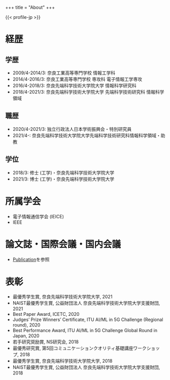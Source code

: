 +++
title = "About"
+++

{{< profile-jp >}}

# 経歴
## 学歴

- 2009/4-2014/3: 奈良工業高等専門学校 情報工学科
- 2014/4-2016/3: 奈良工業高等専門学校 専攻科 電子情報工学専攻
- 2016/4-2018/3: 奈良先端科学技術大学院大学 情報科学研究科
- 2018/4-2021/3: 奈良先端科学技術大学院大学 先端科学技術研究科 情報科学領域

## 職歴

- 2020/4-2021/3: 独立行政法人日本学術振興会・特別研究員
- 2021/4-: 奈良先端科学技術大学院大学先端科学技術研究科情報科学領域・助教

## 学位

- 2018/3: 修士 (工学)・奈良先端科学技術大学院大学
- 2021/3: 博士 (工学)・奈良先端科学技術大学院大学

# 所属学会

- 電子情報通信学会 (IEICE)
- IEEE

# 論文誌・国際会議・国内会議
- [Publication](/#publication)を参照

# 表彰

- 最優秀学生賞, 奈良先端科学技術大学院大学, 2021
- NAIST最優秀学生賞, 公益財団法人 奈良先端科学技術大学院大学支援財団, 2021
- Best Paper Award, ICETC, 2020
- Judges’ Prize Winners’ Certificate, ITU AI/ML in 5G Challenge (Regional round), 2020
- Best Performance Award, ITU AI/ML in 5G Challenge Global Round in Japan, 2020
- 若手研究奨励賞, NS研究会, 2018
- 最優秀研究賞, 第5回コミュニケーションクオリティ基礎講座ワークショップ, 2018
- 最優秀学生賞, 奈良先端科学技術大学院大学, 2018
- NAIST最優秀学生賞, 公益財団法人 奈良先端科学技術大学院大学支援財団, 2018

<!--  -->
<!-- # 奨学金 -->
<!--  -->
<!-- - 独立行政法人日本学生支援機構第一種奨学金の特に優れた業績による一部返済免除, 独立行政法人日本学生支援機構, 2020 -->
<!-- - 公益財団法人アイコム電子通信工学振興財団平成31年度(第16期)奨学生, 2019 -->
<!-- - 独立行政法人日本学生支援機構第一種奨学金の特に優れた業績による一部返済免除, 独立行政法人日本学生支援機構, 2018 -->
<!--  -->
<!-- # インターンシップ -->
<!--  -->
<!-- - 2019.8-2019.9 NTTコミュニケーション科学基礎研究所. -->
<!-- - CICP2019(NAIST学内プロジェクト), ‘‘Automatic Evacuation Guiding for Evacuation Drill’’, 500,000 yen, 2019.7.-2020.3. -->
